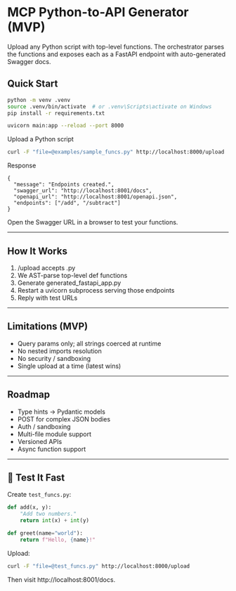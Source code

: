 # MCP Python-to-API Generator (MVP)

Upload any Python script with top-level functions. The orchestrator parses the functions and exposes each as a FastAPI endpoint with auto-generated Swagger docs.

## Quick Start

```bash
python -m venv .venv
source .venv/bin/activate  # or .venv\Scripts\activate on Windows
pip install -r requirements.txt

uvicorn main:app --reload --port 8000
```

Upload a Python script

```bash
curl -F "file=@examples/sample_funcs.py" http://localhost:8000/upload
```

Response

```
{
  "message": "Endpoints created.",
  "swagger_url": "http://localhost:8001/docs",
  "openapi_url": "http://localhost:8001/openapi.json",
  "endpoints": ["/add", "/subtract"]
}
```

Open the Swagger URL in a browser to test your functions.

---

## How It Works
1. /upload accepts .py
2. We AST-parse top-level def functions
3. Generate generated_fastapi_app.py
4. Restart a uvicorn subprocess serving those endpoints
5. Reply with test URLs

---

## Limitations (MVP)
- Query params only; all strings coerced at runtime
- No nested imports resolution
- No security / sandboxing
- Single upload at a time (latest wins)

---

## Roadmap
- Type hints → Pydantic models
- POST for complex JSON bodies
- Auth / sandboxing
- Multi-file module support
- Versioned APIs
- Async function support

---

## 🔁 Test It Fast

Create `test_funcs.py`:
```python
def add(x, y):
    "Add two numbers."
    return int(x) + int(y)

def greet(name="world"):
    return f"Hello, {name}!"
```

Upload:

```bash
curl -F "file=@test_funcs.py" http://localhost:8000/upload
```

Then visit http://localhost:8001/docs.